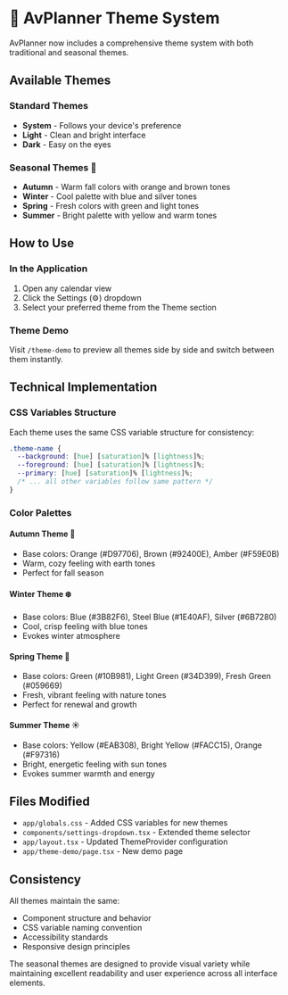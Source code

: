 # 🎨 AvPlanner Theme System

AvPlanner now includes a comprehensive theme system with both traditional and seasonal themes.

## Available Themes

### Standard Themes
- **System** - Follows your device's preference
- **Light** - Clean and bright interface 
- **Dark** - Easy on the eyes

### Seasonal Themes 🌿
- **Autumn** - Warm fall colors with orange and brown tones
- **Winter** - Cool palette with blue and silver tones  
- **Spring** - Fresh colors with green and light tones
- **Summer** - Bright palette with yellow and warm tones

## How to Use

### In the Application
1. Open any calendar view
2. Click the Settings (⚙️) dropdown
3. Select your preferred theme from the Theme section

### Theme Demo
Visit `/theme-demo` to preview all themes side by side and switch between them instantly.

## Technical Implementation

### CSS Variables Structure
Each theme uses the same CSS variable structure for consistency:

```css
.theme-name {
  --background: [hue] [saturation]% [lightness]%;
  --foreground: [hue] [saturation]% [lightness]%;
  --primary: [hue] [saturation]% [lightness]%;
  /* ... all other variables follow same pattern */
}
```

### Color Palettes

#### Autumn Theme 🍂
- Base colors: Orange (#D97706), Brown (#92400E), Amber (#F59E0B)
- Warm, cozy feeling with earth tones
- Perfect for fall season

#### Winter Theme ❄️  
- Base colors: Blue (#3B82F6), Steel Blue (#1E40AF), Silver (#6B7280)
- Cool, crisp feeling with blue tones
- Evokes winter atmosphere

#### Spring Theme 🌸
- Base colors: Green (#10B981), Light Green (#34D399), Fresh Green (#059669)  
- Fresh, vibrant feeling with nature tones
- Perfect for renewal and growth

#### Summer Theme ☀️
- Base colors: Yellow (#EAB308), Bright Yellow (#FACC15), Orange (#F97316)
- Bright, energetic feeling with sun tones
- Evokes summer warmth and energy

## Files Modified

- `app/globals.css` - Added CSS variables for new themes
- `components/settings-dropdown.tsx` - Extended theme selector
- `app/layout.tsx` - Updated ThemeProvider configuration  
- `app/theme-demo/page.tsx` - New demo page

## Consistency

All themes maintain the same:
- Component structure and behavior
- CSS variable naming convention
- Accessibility standards
- Responsive design principles

The seasonal themes are designed to provide visual variety while maintaining excellent readability and user experience across all interface elements.